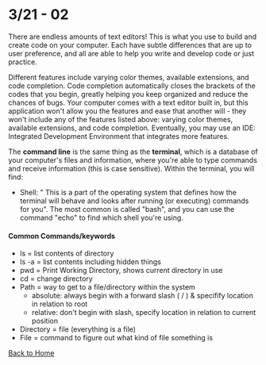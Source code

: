 
# 3/21 - 02

There are endless amounts of text editors! This is what you use to build and create code on your computer. Each have subtle differences that are up to user preference, and all are able to help you write and develop code or just practice.

Different features include varying color themes, available extensions, and code completion.
Code completion automatically closes the brackets of the codes that you begin, greatly helping you keep organized and reduce the chances of bugs.
Your computer comes with a text editor built in, but this application won't allow you the features and ease that another will - they won't include any of the features listed above: varying color themes, available extensions, and code completion.
Eventually, you may use an IDE: Integrated Development Environment that integrates more features.

The **command line** is the same thing as the **terminal**, which is a database of your computer's files and information, where you're able to type commands and receive information (this is case sensitive). Within the terminal, you will find:

* Shell: " This is a part of the operating system that defines how the terminal will behave and looks after running (or executing) commands for you". The most common is called "bash", and you can use the command "echo" to find which shell you're using.

#### Common Commands/keywords

* ls = list contents of directory
* ls -a = list contents including hidden things
* pwd =  Print Working Directory, shows current directory in use
* cd = change directory
* Path = way to get to a file/directory within the system
  * absolute: always begin with a forward slash ( / ) & specifify location in relation to root
  * relative: don't begin with slash, specify location in relation to current position
* Directory = file (everything is a file)
* File = command to figure out what kind of file something is



[Back to Home](README.md)
